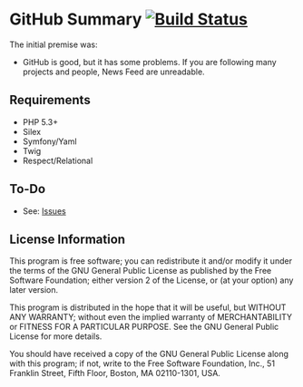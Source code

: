 GitHub Summary [![Build Status](https://secure.travis-ci.org/jeanpimentel/GitHub-Summary.png)](http://travis-ci.org/jeanpimentel/GitHub-Summary)
==============

The initial premise was:

* GitHub is good, but it has some problems. If you are following many projects and people, News Feed are unreadable.


Requirements
------------
  * PHP 5.3+
  * Silex
  * Symfony/Yaml
  * Twig
  * Respect/Relational


To-Do
-----
  * See: [Issues](https://github.com/jeanpimentel/GitHub-Summary/issues)


License Information
-------------------

This program is free software; you can redistribute it and/or modify
it under the terms of the GNU General Public License as published by
the Free Software Foundation; either version 2 of the License, or (at
your option) any later version.

This program is distributed in the hope that it will be useful, but
WITHOUT ANY WARRANTY; without even the implied warranty of
MERCHANTABILITY or FITNESS FOR A PARTICULAR PURPOSE.  See the GNU
General Public License for more details.

You should have received a copy of the GNU General Public License
along with this program; if not, write to the Free Software
Foundation, Inc., 51 Franklin Street, Fifth Floor, Boston, MA
02110-1301, USA.
